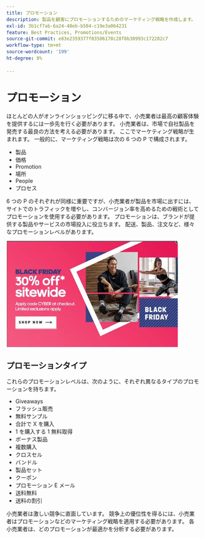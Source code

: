```yaml
---
title: プロモーション
description: 製品を顧客にプロモーションするためのマーケティング戦略を作成します。
exl-id: 3b1cf7ab-6a24-40eb-b504-c19e3a064231
feature: Best Practices, Promotions/Events
source-git-commit: e83e2359377f03506178c28f8b30993c172282c7
workflow-type: tm+mt
source-wordcount: '199'
ht-degree: 0%

---
```


# プロモーション

ほとんどの人がオンラインショッピングに移る中で、小売業者は最高の顧客体験を提供するには一歩先を行く必要があります。 小売業者は、市場で自社製品を発売する最良の方法を考える必要があります。 ここでマーケティング戦略が生まれます。 一般的に、マーケティング戦略は次の 6 つの P で構成されます。

- 製品
- 価格
- Promotion
- 場所
- People
- プロセス

6 つの P のそれぞれが同様に重要ですが、小売業者が製品を市場に出すには、サイトでのトラフィックを増やし、コンバージョン率を高めるための戦術としてプロモーションを使用する必要があります。 プロモーションは、ブランドが提供する製品やサービスの市場投入に役立ちます。 配送、製品、注文など、様々なプロモーションレベルがあります。

![プロモーション広告の例](../../assets/playbooks/promotion-example.png)

## プロモーションタイプ

これらのプロモーションレベルは、次のように、それぞれ異なるタイプのプロモーションを持ちます。

- Giveaways
- フラッシュ販売
- 無料サンプル
- 合計で X を購入
- 1 を購入する 1 無料取得
- ボーナス製品
- 複数購入
- クロスセル
- バンドル
- 製品セット
- クーポン
- プロモーション E メール
- 送料無料
- 送料の割引

小売業者は激しい競争に直面しています。 競争上の優位性を得るには、小売業者はプロモーションなどのマーケティング戦略を適用する必要があります。 各小売業者は、どのプロモーションが最適かを分析する必要があります。

